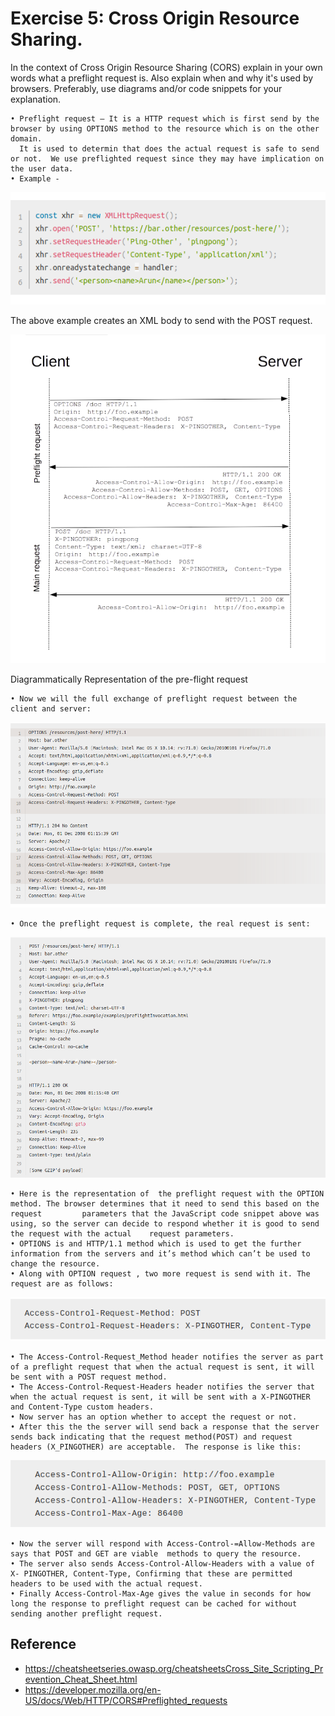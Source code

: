 # Exercise 5: Cross Origin Resource Sharing.

In the context of Cross Origin Resource Sharing (CORS) explain in your own words what a preflight request is. Also explain when and why it's used by browsers. Preferably, use diagrams and/or code snippets for your explanation.



    • Preflight request – It is a HTTP request which is first send by the browser by using OPTIONS method to the resource which is on the other domain.
      It is used to determin that does the actual request is safe to send or not.  We use preflighted request since they may have implication on the user data.
    • Example -

![Screenshot](new1.png)

The above example creates an XML body to send with the POST request.

![Screenshot](new2.png)

Diagrammatically Representation of the pre-flight request


    • Now we will the full exchange of preflight request between the client and server:
      
![Screenshot](new3.png)

    • Once the preflight request is complete, the real request is sent:

![Screenshot](new4.png)


    • Here is the representation of  the preflight request with the OPTION method. The browser determines that it need to send this based on the request         parameters that the JavaScript code snippet above was using, so the server can decide to respond whether it is good to send the request with the actual    request parameters.
    • OPTIONS is and HTTP/1.1 method which is used to get the further information from the servers and it’s method which can’t be used to change the resource.
    • Along with OPTION request , two more request is send with it. The request are as follows:


![Screenshot](new5.png)


    • The Access-Control-Request_Method header notifies the server as part of a preflight request that when the actual request is sent, it will be sent with a POST request method. 
    • The Access-Control-Request-Headers header notifies the server that when the actual request is sent, it will be sent with a X-PINGOTHER and Content-Type custom headers.
    • Now server has an option whether to accept the request or not.
    • After this the the server will send back a response that the server sends back indicating that the request method(POST) and request headers (X_PINGOTHER) are acceptable.  The response is like this:


![Screenshot](new6.png)


    • Now the server will respond with Access-Control-=Allow-Methods are says that POST and GET are viable  methods to query the resource.
    • The server also sends Access-Control-Allow-Headers with a value of X- PINGOTHER, Content-Type, Confirming that these are permitted headers to be used with the actual request.
    • Finally Access-Control-Max-Age gives the value in seconds for how long the response to preflight request can be cached for without sending another preflight request.
  

## Reference

- https://cheatsheetseries.owasp.org/cheatsheetsCross_Site_Scripting_Prevention_Cheat_Sheet.html
- https://developer.mozilla.org/en-US/docs/Web/HTTP/CORS#Preflighted_requests
